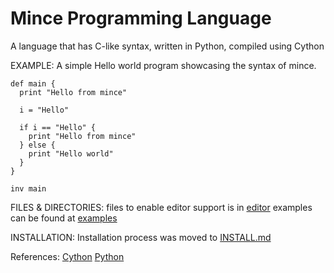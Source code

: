 # Mince Programming Language
A language that has C-like syntax, written in Python, compiled using Cython

EXAMPLE:
  A simple Hello world program showcasing the 
  syntax of mince.

```mince
def main {
  print "Hello from mince"

  i = "Hello"

  if i == "Hello" {
    print "Hello from mince"
  } else {
    print "Hello world"
  }
}

inv main
```

FILES & DIRECTORIES:
 files to enable editor support is in [editor](./editor)
 examples can be found at [examples](./examples)

INSTALLATION:
  Installation process was moved to [INSTALL.md](./INSTALL.md)

References:
  [Cython]()
  [Python](https://python.org)


